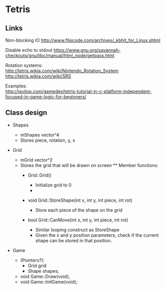 # Tetris

## Links
Non-blocking IO
http://www.flipcode.com/archives/_kbhit_for_Linux.shtml   

Disable echo to stdout
https://www.gnu.org/savannah-checkouts/gnu/libc/manual/html_node/getpass.html

Rotation systems:  
http://tetris.wikia.com/wiki/Nintendo_Rotation_System   
http://tetris.wikia.com/wiki/SRS  

Examples:  
http://javilop.com/gamedev/tetris-tutorial-in-c-platform-independent-focused-in-game-logic-for-beginners/

## Class design

* Shapes
	- mShapes vector^4 
	- Stores piece, rotation, y, x

* Grid	
	- mGrid vector^2 
	- Stores the grid that will be drawn on screen 
	** Member functions:
		- Grid::Grid() 
			- Initialize grid to 0
			- 
		- void Grid::StoreShape(int x, int y, int piece, int rot)
			- Store each piece of the shape on the grid

		- bool Grid::CanMove(int x, int y, int piece, int rot) 
			- Similar looping construct as StoreShape 
			- Given the x and y position parameters, check if the current shape can be stored in that position. 
* Game
	- (Pointers?):
		- Grid grid
		- Shape shapes;
	- void Game::Draw(void);
	- void Game::InitGame(void);
		 
	
